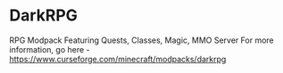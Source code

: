 # DarkRPG
RPG Modpack Featuring Quests, Classes, Magic, MMO Server
For more information, go here - https://www.curseforge.com/minecraft/modpacks/darkrpg
